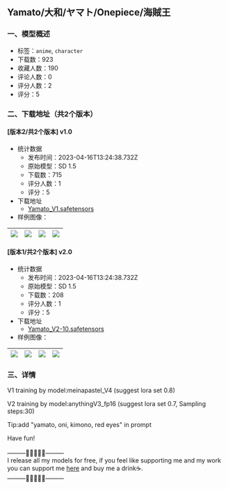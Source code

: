 ## Yamato/大和/ヤマト/Onepiece/海賊王
### 一、模型概述

- 标签：`anime`, `character`
- 下载数：923
- 收藏人数：190
- 评论人数：0
- 评分人数：2
- 评分：5

### 二、下载地址（共2个版本）

#### [版本2/共2个版本] v1.0

- 统计数据
  - 发布时间：2023-04-16T13:24:38.732Z
  - 原始模型：SD 1.5
  - 下载数：715
  - 评分人数：1
  - 评分：5
- 下载地址
  - [Yamato_V1.safetensors](https://civitai.com/api/download/models/46952)
- 样例图像：

| <img src="https://image.civitai.com/xG1nkqKTMzGDvpLrqFT7WA/500aa7ce-d282-4756-a403-42a2a3012d00/width=450/506980.jpeg" /> | <img src="https://image.civitai.com/xG1nkqKTMzGDvpLrqFT7WA/01bf7a01-067e-4ce9-028d-2946fe84ea00/width=450/506981.jpeg" /> | <img src="https://image.civitai.com/xG1nkqKTMzGDvpLrqFT7WA/fbf43c1c-5769-47d5-0d22-3b03c3b36c00/width=450/506982.jpeg" /> | <img src="https://image.civitai.com/xG1nkqKTMzGDvpLrqFT7WA/90fe2a38-15b4-418e-7379-2cb16ff05500/width=450/506984.jpeg" /> |
| ---- | ---- | ---- | ---- |

#### [版本1/共2个版本] v2.0

- 统计数据
  - 发布时间：2023-04-16T13:24:38.732Z
  - 原始模型：SD 1.5
  - 下载数：208
  - 评分人数：1
  - 评分：5
- 下载地址
  - [Yamato_V2-10.safetensors](https://civitai.com/api/download/models/47032)
- 样例图像：

| <img src="https://image.civitai.com/xG1nkqKTMzGDvpLrqFT7WA/01f14417-ad84-4e20-6d52-8f1b6fad9400/width=450/601403.jpeg" /> | <img src="https://image.civitai.com/xG1nkqKTMzGDvpLrqFT7WA/febbee30-6191-42ae-7903-0ff6e961c000/width=450/507741.jpeg" /> | <img src="https://image.civitai.com/xG1nkqKTMzGDvpLrqFT7WA/5f92ad16-82f9-41d0-c123-93a29b9fdc00/width=450/507742.jpeg" /> | <img src="https://image.civitai.com/xG1nkqKTMzGDvpLrqFT7WA/876f9eb8-1f8d-4692-700e-70beb7becf00/width=450/507743.jpeg" /> |
| ---- | ---- | ---- | ---- |


### 三、详情
<p>V1 training by model:meinapastel_V4 (suggest lora set 0.8)</p><p>V2 training by model:anythingV3_fp16 (suggest lora set 0.7, Sampling steps:30)</p><p>Tip:add "yamato, oni, kimono, red eyes" in prompt</p><p>Have fun!<br /><br />———🔰🔰🔰🔰🔰———<br />I release all my models for free, if you feel like supporting me and my work you can support me <a target="_blank" rel="ugc" href="https://www.buymeacoffee.com/hansom283"><u>here</u></a> and buy me a drink☕.<br />———🔰🔰🔰🔰🔰———</p>